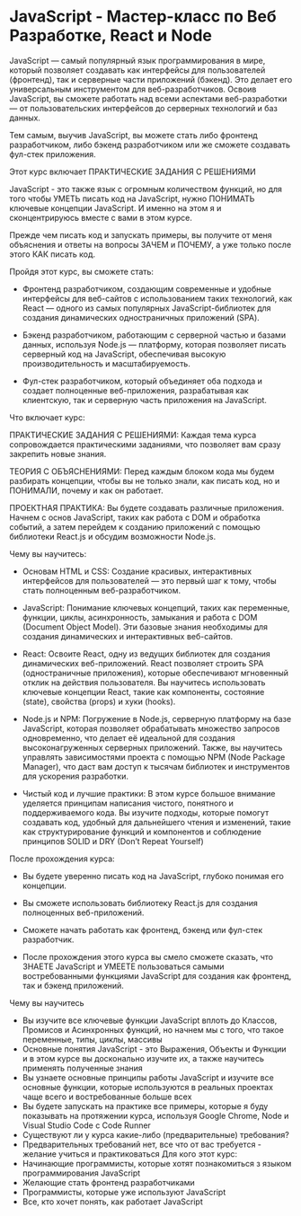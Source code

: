 # JavaScript - Мастер-класс по Веб Разработке, React и Node

JavaScript — самый популярный язык программирования в мире, который позволяет создавать как интерфейсы для пользователей (фронтенд), так и серверные части приложений (бэкенд). Это делает его универсальным инструментом для веб-разработчиков. Освоив JavaScript, вы сможете работать над всеми аспектами веб-разработки — от пользовательских интерфейсов до серверных технологий и баз данных.

Тем самым, выучив JavaScript, вы можете стать либо фронтенд разработчиком, либо бэкенд разработчиком или же сможете создавать фул-стек приложения.

Этот курс включает ПРАКТИЧЕСКИЕ ЗАДАНИЯ С РЕШЕНИЯМИ

JavaScript - это также язык с огромным количеством функций, но для того чтобы УМЕТЬ писать код на JavaScript, нужно ПОНИМАТЬ ключевые концепции JavaScript. И именно на этом я и сконцентрируюсь вместе с вами в этом курсе.

Прежде чем писать код и запускать примеры, вы получите от меня объяснения и ответы на вопросы ЗАЧЕМ и ПОЧЕМУ, а уже только после этого КАК писать код.

Пройдя этот курс, вы сможете стать:

- Фронтенд разработчиком, создающим современные и удобные интерфейсы для веб-сайтов с использованием таких технологий, как React — одного из самых популярных JavaScript-библиотек для создания динамических одностраничных приложений (SPA).

- Бэкенд разработчиком, работающим с серверной частью и базами данных, используя Node.js — платформу, которая позволяет писать серверный код на JavaScript, обеспечивая высокую производительность и масштабируемость.

- Фул-стек разработчиком, который объединяет оба подхода и создает полноценные веб-приложения, разрабатывая как клиентскую, так и серверную часть приложения на JavaScript.

Что включает курс:

ПРАКТИЧЕСКИЕ ЗАДАНИЯ С РЕШЕНИЯМИ: Каждая тема курса сопровождается практическими заданиями, что позволяет вам сразу закрепить новые знания.

ТЕОРИЯ С ОБЪЯСНЕНИЯМИ: Перед каждым блоком кода мы будем разбирать концепции, чтобы вы не только знали, как писать код, но и ПОНИМАЛИ, почему и как он работает.

ПРОЕКТНАЯ ПРАКТИКА: Вы будете создавать различные приложения. Начнем с основ JavaScript, таких как работа с DOM и обработка событий, а затем перейдем к созданию приложений с помощью библиотеки React.js и обсудим возможности Node.js.

Чему вы научитесь:

- Основам HTML и CSS: Создание красивых, интерактивных интерфейсов для пользователей — это первый шаг к тому, чтобы стать полноценным веб-разработчиком.

- JavaScript: Понимание ключевых концепций, таких как переменные, функции, циклы, асинхронность, замыкания и работа с DOM (Document Object Model). Эти базовые знания необходимы для создания динамических и интерактивных веб-сайтов.

- React: Освоите React, одну из ведущих библиотек для создания динамических веб-приложений. React позволяет строить SPA (одностраничные приложения), которые обеспечивают мгновенный отклик на действия пользователя. Вы научитесь использовать ключевые концепции React, такие как компоненты, состояние (state), свойства (props) и хуки (hooks).

- Node.js и NPM: Погружение в Node.js, серверную платформу на базе JavaScript, которая позволяет обрабатывать множество запросов одновременно, что делает её идеальной для создания высоконагруженных серверных приложений. Также, вы научитесь управлять зависимостями проекта с помощью NPM (Node Package Manager), что даст вам доступ к тысячам библиотек и инструментов для ускорения разработки.

- Чистый код и лучшие практики: В этом курсе большое внимание уделяется принципам написания чистого, понятного и поддерживаемого кода. Вы изучите подходы, которые помогут создавать код, удобный для дальнейшего чтения и изменений, такие как структурирование функций и компонентов и соблюдение принципов SOLID и DRY (Don’t Repeat Yourself)

После прохождения курса:

- Вы будете уверенно писать код на JavaScript, глубоко понимая его концепции.

- Вы сможете использовать библиотеку React.js для создания полноценных веб-приложений.

- Сможете начать работать как фронтенд, бэкенд или фул-стек разработчик.

- После прохождения этого курса вы смело сможете сказать, что ЗНАЕТЕ JavaScript и УМЕЕТЕ пользоваться самыми востребованными функциями JavaScript для создания как фронтенд, так и бэкенд приложений.

Чему вы научитесь

- Вы изучите все ключевые функции JavaScript вплоть до Классов, Промисов и Асинхронных функций, но начнем мы с того, что такое переменные, типы, циклы, массивы
- Основные понятия JavaScript - это Выражения, Объекты и Функции и в этом курсе вы досконально изучите их, а также научитесь применять полученные знания
- Вы узнаете основные принципы работы JavaScript и изучите все основные функции, которые используются в реальных проектах чаще всего и востребованные больше всех
- Вы будете запускать на практике все примеры, которые я буду показывать на протяжении курса, используя Google Chrome, Node и Visual Studio Code с Code Runner
- Существуют ли у курса какие-либо (предварительные) требования?
- Предварительных требований нет, все что от вас требуется - желание учиться и практиковаться
  Для кого этот курс:
- Начинающие программисты, которые хотят познакомиться з языком программирования JavaScript
- Желающие стать фронтенд разработчиками
- Программисты, которые уже используют JavaScript
- Все, кто хочет понять, как работает JavaScript
